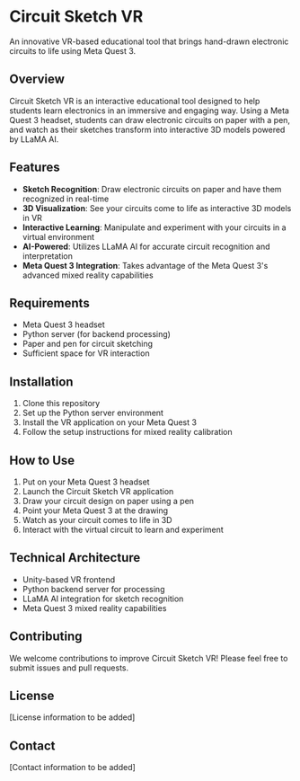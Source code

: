 # Circuit Sketch VR

An innovative VR-based educational tool that brings hand-drawn electronic circuits to life using Meta Quest 3.

## Overview

Circuit Sketch VR is an interactive educational tool designed to help students learn electronics in an immersive and engaging way. Using a Meta Quest 3 headset, students can draw electronic circuits on paper with a pen, and watch as their sketches transform into interactive 3D models powered by LLaMA AI.

## Features

- **Sketch Recognition**: Draw electronic circuits on paper and have them recognized in real-time
- **3D Visualization**: See your circuits come to life as interactive 3D models in VR
- **Interactive Learning**: Manipulate and experiment with your circuits in a virtual environment
- **AI-Powered**: Utilizes LLaMA AI for accurate circuit recognition and interpretation
- **Meta Quest 3 Integration**: Takes advantage of the Meta Quest 3's advanced mixed reality capabilities

## Requirements

- Meta Quest 3 headset
- Python server (for backend processing)
- Paper and pen for circuit sketching
- Sufficient space for VR interaction

## Installation

1. Clone this repository
2. Set up the Python server environment
3. Install the VR application on your Meta Quest 3
4. Follow the setup instructions for mixed reality calibration

## How to Use

1. Put on your Meta Quest 3 headset
2. Launch the Circuit Sketch VR application
3. Draw your circuit design on paper using a pen
4. Point your Meta Quest 3 at the drawing
5. Watch as your circuit comes to life in 3D
6. Interact with the virtual circuit to learn and experiment

## Technical Architecture

- Unity-based VR frontend
- Python backend server for processing
- LLaMA AI integration for sketch recognition
- Meta Quest 3 mixed reality capabilities

## Contributing

We welcome contributions to improve Circuit Sketch VR! Please feel free to submit issues and pull requests.

## License

[License information to be added]

## Contact

[Contact information to be added]

